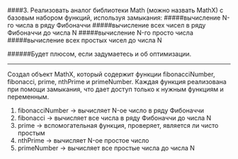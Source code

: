 ####3. Реализовать аналог библиотеки Math (можно назвать MathX) с базовым набором функций, используя замыкания:
#####вычисление N-го числа в ряду Фибоначчи
#####вычисление всех чисел в ряду Фибоначчи до числа N
#####вычисление N-го просто числа
#####вычисление всех простых чисел до числа N

######Будет плюсом, если задумаетесь и об оптимизации.

---

Создал объект MathX, который содержит функции fibonacciNumber, fibonacci, prime, nthPrime и primeNumber. Каждая функция реализована при помощи замыкания, что дает доступ только к нужным функциям и переменным.

1. fibonacciNumber -> вычисляет N-ое число в ряду Фибоначчи
2. fibonacci -> вычисляет все числа в ряду Фибоначчи до числа N
3. prime -> вспомогательная функция, проверяет, является ли чисто простым
4. nthPrime -> вычисляет N-ое простое число
5. primeNumber -> вычисляет все простые числа до числа N
